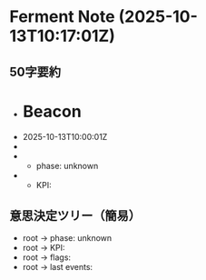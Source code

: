 # Ferment Note (2025-10-13T10:17:01Z)

## 50字要約
- # Beacon
- 2025-10-13T10:00:01Z
- 
- - phase: unknown
- - KPI:

## 意思決定ツリー（簡易）
- root -> phase: unknown
- root -> KPI:
- root -> flags:
- root -> last events:

